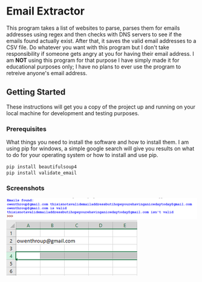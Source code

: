 # Email Extractor

This program takes a list of websites to parse, parses them for emails addresses using regex and then checks with DNS servers to see if the emails found actually exist. After that, it saves the valid email addresses to a CSV file. Do whatever you want with this program but I don't take responsibility if someone gets angry at you for having their email address. I am <b>NOT</b> using this program for that purpose I have simply made it for educational purposes only; I have no plans to ever use the program to retreive anyone's email address.

## Getting Started

These instructions will get you a copy of the project up and running on your local machine for development and testing purposes.

### Prerequisites

What things you need to install the software and how to install them. I am using pip for windows, a simple google search will give
you results on what to do for your operating system or how to install and use pip.

```
pip install beautifulsoup4
pip install validate_email
```

### Screenshots
<img src="https://github.com/Throupy/My-Coding-Projects/blob/master/EMAIL%20EXTRACTOR/screenshots/shell.png">

<img src="https://github.com/Throupy/My-Coding-Projects/blob/master/EMAIL%20EXTRACTOR/screenshots/csv_file.png">


